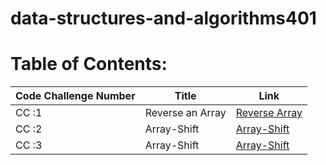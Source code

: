 # data-structures-and-algorithms401

# Table of Contents:


|Code Challenge Number|Title            |Link        |
|---------            |--------         |------------|
|CC :1                |Reverse an Array |[Reverse Array](challenges/reverseArr/README.md)|
|CC :2                |Array-Shift|[Array-Shift](challenges/arrayShift/README.md)|
|CC :3                |Array-Shift|[Array-Shift](challenges/arrayShift/README.md)|

